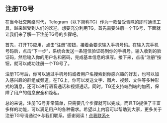 ## 注册TG号

在当今社交网络时代，Telegram（以下简称TG）作为一款备受青睐的即时通讯工具，越来越受到人们的欢迎。想要充分利用TG，首先需要注册一个TG号，下面就让我们来了解一下注册TG号的步骤吧。

首先，打开TG应用，点击“注册”按钮，接着会要求输入手机号码。在输入完手机号码后，点击“下一步”，系统会发送一条短信验证码到你的手机号。输入收到的验证码，然后输入你的用户名和密码，完成基本信息的填写。接下来，点击“注册”按钮，就可以成功注册一个TG号了。

注册TG号后，你可以通过手机号码或者用户名搜索到你感兴趣的好友，也可以加入感兴趣的群组或频道。在TG上，你可以发送文字、图片、视频、文件等多种形式的消息，还可以进行语音通话和视频通话。同时，TG还支持端到端的加密，保障了用户的信息安全和隐私。

总的来说，注册TG号非常简单，只需要几个步骤就可以完成，而且TG提供了丰富多样的功能，可以满足用户的各种需求。希望以上内容可以帮助到大家，更多关于注册TG号请通过✈与我们联系，感谢阅读！[点我联系✈](https://ac.G208.com)
